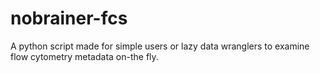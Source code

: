 # nobrainer-fcs
A python script made for simple users or lazy data wranglers to examine flow cytometry metadata on-the fly.
